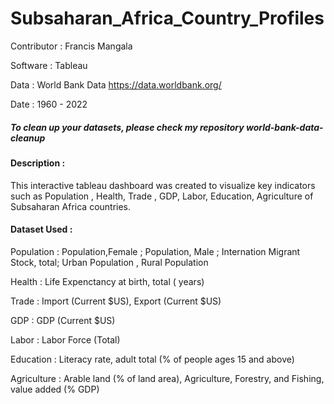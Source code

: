 # Subsaharan_Africa_Country_Profiles

Contributor : Francis Mangala

Software : Tableau

Data : World Bank Data https://data.worldbank.org/

Date : 1960 - 2022

##### To clean up your datasets, please check my repository world-bank-data-cleanup

#### Description :

This interactive tableau dashboard was created to visualize key indicators such as Population , Health, Trade , GDP, Labor, Education, Agriculture of Subsaharan Africa countries.

#### Dataset Used :

Population : Population,Female ; Population, Male ; Internation Migrant Stock, total; Urban Population , Rural Population

Health : Life Expenctancy at birth, total ( years)

Trade : Import (Current $US), Export (Current $US)

GDP : GDP (Current $US)

Labor : Labor Force (Total)

Education : Literacy rate, adult total (% of people ages 15 and above)

Agriculture : Arable land (% of land area), Agriculture, Forestry, and Fishing, value added (% GDP)

